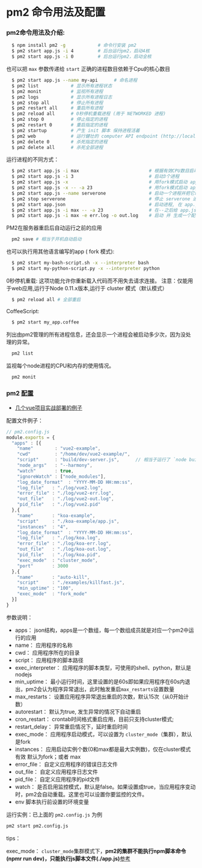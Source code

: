 # 	pm2 命令用法及配置

### pm2命令用法及介绍:

```bash
  $ npm install pm2 -g            # 命令行安装 pm2
  $ pm2 start app.js -i 4         # 后台运行pm2，启动4核
  $ pm2 start app.js -i 0         # 后台运行pm2，启动全核
```

也可以把 `max` 参数传递给 `start`
正确的进程数目依赖于Cpu的核心数目

```bash
  $ pm2 start app.js --name my-api      # 命名进程
  $ pm2 list            # 显示所有进程状态
  $ pm2 monit           # 监视所有进程
  $ pm2 logs            # 显示所有进程日志
  $ pm2 stop all        # 停止所有进程
  $ pm2 restart all     # 重启所有进程
  $ pm2 reload all      # 0秒停机重载进程 (用于 NETWORKED 进程)
  $ pm2 stop 0          # 停止指定的进程
  $ pm2 restart 0       # 重启指定的进程
  $ pm2 startup         # 产生 init 脚本 保持进程活着
  $ pm2 web             # 运行健壮的 computer API endpoint (http://localhost:9615)
  $ pm2 delete 0        # 杀死指定的进程
  $ pm2 delete all      # 杀死全部进程
```

运行进程的不同方式：
```bash
  $ pm2 start app.js -i max                          # 根据有效CPU数目启动最大进程数目
  $ pm2 start app.js -i 3                            # 启动3个进程
  $ pm2 start app.js -x                              # 用fork模式启动 app.js 而不是使用 cluster
  $ pm2 start app.js -x -- -a 23                     # 用fork模式启动 app.js 并且传递参数 (-a 23)
  $ pm2 start app.js --name serverone                # 启动一个进程并把它命名为 serverone
  $ pm2 stop serverone                               # 停止 serverone 进程
  $ pm2 start app.json                               # 启动进程, 在 app.json里设置选项
  $ pm2 start app.js -i max -- -a 23                 # 在--之后给 app.js 传递参数
  $ pm2 start app.js -i max -e err.log -o out.log    # 启动 并 生成一个配置文件
```

PM2在服务器重启后自动运行之前的应用
```bash
  pm2 save # 相当于开机自动启动
```

也可以执行用其他语言编写的app ( fork 模式):
```bash
  $ pm2 start my-bash-script.sh -x --interpreter bash
  $ pm2 start my-python-script.py -x --interpreter python
```

0秒停机重载: 这项功能允许你重新载入代码而不用失去请求连接。
注意：仅能用于web应用,运行于Node 0.11.x版本,运行于 cluster 模式（默认模式）
```bash
  $ pm2 reload all # 全部重启
```
CoffeeScript:
```bash
  $ pm2 start my_app.coffee       
```
列出由pm2管理的所有进程信息，还会显示一个进程会被启动多少次，因为没处理的异常。
```bash
  pm2 list
```
监视每个node进程的CPU和内存的使用情况。
```bash
  pm2 monit
```

### pm2 [配置](http://pm2.keymetrics.io/docs/usage/application-declaration/)

* [几个vue项目实战部署的例子](https://github.com/roy-lau/vue/tree/deploy)

配置文件例子：

```js
// pm2.config.js
module.exports = {
  "apps" : [{
    "name"        : "vue2-example",
    "cwd"         : "/home/dev/vue2-example/",
    "script"      : "build/dev-server.js",      // 相当于运行了 `node build/dev-server.js`
    "node_args"   : "--harmony",
    "watch"       : true,
    "ignoreWatch" : ["node_modules"],
    "log_date_format"  : "YYYY-MM-DD HH:mm:ss",
    "log_file"   : "./log/vue2.log",
    "error_file" : "./log/vue2-err.log",
    "out_file"   : "./log/vue2-out.log",
    "pid_file"   : "./log/vue2.pid"
  },{
    "name"       : "koa-example",
    "script"     : "./koa-example/app.js",
    "instances"  : "4",
    "log_date_format"  : "YYYY-MM-DD HH:mm:ss",
    "log_file"   : "./log/koa.log",
    "error_file" : "./log/koa-err.log",
    "out_file"   : "./log/koa-out.log",
    "pid_file"   : "./log/koa.pid",
    "exec_mode"  : "cluster_mode",
    "port"       : 3000
  },{
    "name"       : "auto-kill",
    "script"     : "./examples/killfast.js",
    "min_uptime" : "100",
    "exec_mode"  : "fork_mode"
  }]
}
```

参数说明：

* apps： json结构，apps是一个数组，每一个数组成员就是对应一个pm2中运行的应用
* name： 应用程序的名称
* cwd： 应用程序所在的目录
* script： 应用程序的脚本路径
* exec_interpreter： 应用程序的脚本类型，可使用的shell、python，默认是nodejs
* min_uptime： 最小运行时间，这里设置的是60s即如果应用程序在60s内退出，pm2会认为程序异常退出，此时触发重启`max_restarts`设置数量
* max_restarts： 设置应用程序异常退出重启的次数，默认15次（从0开始计数）
* autorestart： 默认为true, 发生异常的情况下自动重启
* cron_restart： crontab时间格式重启应用，目前只支持cluster模式;
* restart_delay： 异常重启情况下，延时重启时间
* exec_mode： 应用程序启动模式，可以设置为 `cluster_mode`（集群），默认是fork
* instances：  应用启动实例个数(0和max都是最大实例数)，仅在cluster模式有效 默认为fork；或者 max
* error_file： 自定义应用程序的错误日志文件
* out_file： 自定义应用程序日志文件
* pid_file： 自定义应用程序的pid文件
* watch： 是否启用监控模式，默认是false。如果设置成true，当应用程序变动时，pm2会自动重载。这里也可以设置你要监控的文件。
* env 脚本执行前设置的环境变量

运行实例：已上面的 `pm2.config.js` 为例

```bash
pm2 start pm2.config.js
```

tips：

exec_mode： `cluster_mode`集群模式下，**pm2的集群不能执行npm脚本命令(npmr run dev)，只能执行js脚本文件(./app.js)**[参考](https://github.com/Unitech/pm2/issues/4082)
